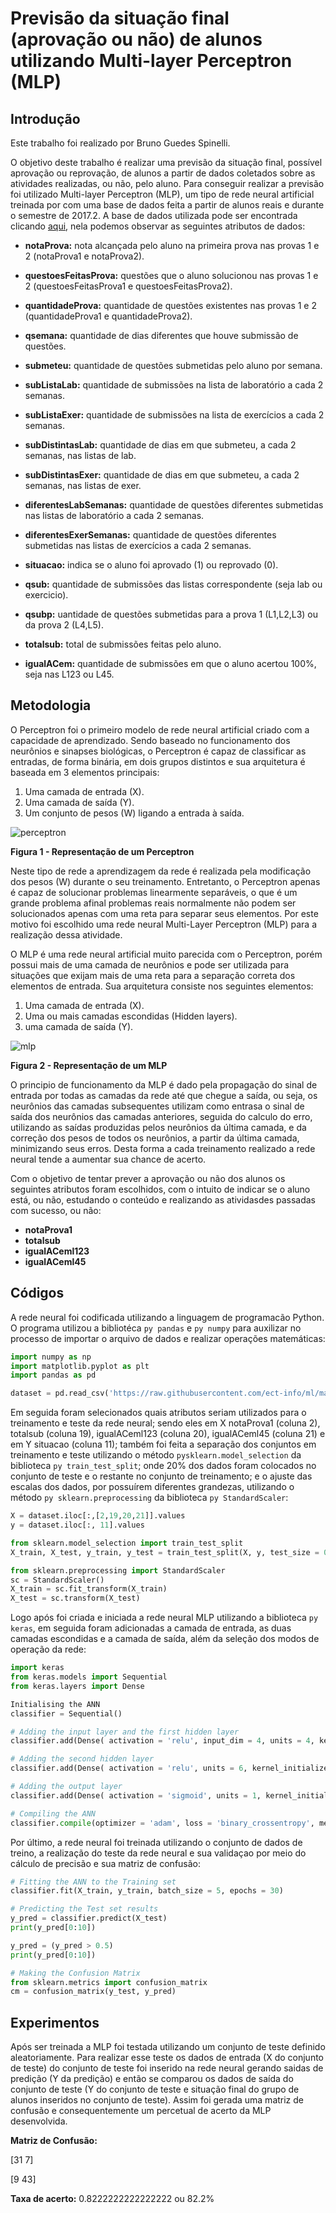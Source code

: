 # Previsão da situação final (aprovação ou não) de alunos utilizando Multi-layer Perceptron (MLP)

## Introdução

Este trabalho foi realizado por Bruno Guedes Spinelli.

O objetivo deste trabalho é realizar uma previsão da situação final, possível aprovação ou reprovação, de alunos a partir de dados coletados sobre as atividades realizadas, ou não, pelo aluno. Para conseguir realizar a previsão foi utilizado Multi-layer Perceptron (MLP), um tipo de rede neural artificial treinada por com uma base de dados feita a partir de alunos reais e durante o semestre de 2017.2. A base de dados utilizada pode ser encontrada clicando [aqui], nela podemos observar as seguintes atributos de dados:

* **notaProva:** nota alcançada pelo aluno na primeira prova nas provas 1 e 2 (notaProva1 e notaProva2).

* **questoesFeitasProva:** questões que o aluno solucionou nas provas 1 e 2 (questoesFeitasProva1 e questoesFeitasProva2).

* **quantidadeProva:** quantidade de questões existentes nas provas 1 e 2 (quantidadeProva1	e quantidadeProva2).

* **qsemana:** quantidade de dias diferentes que houve submissão de questões.

* **submeteu:** quantidade de questões submetidas pelo aluno por semana.

* **subListaLab:** quantidade de submissões na lista de laboratório a cada 2 semanas.

* **subListaExer:** quantidade de submissões na lista de exercícios a cada 2 semanas.

* **subDistintasLab:** quantidade de dias em que submeteu, a cada 2 semanas, nas listas de lab.

* **subDistintasExer:** quantidade de dias em que submeteu, a cada 2 semanas, nas listas de exer.

* **diferentesLabSemanas:** quantidade de questões diferentes submetidas nas listas de laboratório a cada 2 semanas.

* **diferentesExerSemanas:** quantidade de questões diferentes submetidas nas listas de exercícios a cada 2 semanas.

* **situacao:** indica se o aluno foi aprovado (1) ou reprovado (0).

* **qsub:** quantidade de submissões das listas correspondente (seja lab ou exercicio).

* **qsubp:** uantidade de questões submetidas para a prova 1 (L1,L2,L3) ou da prova 2 (L4,L5).

* **totalsub:** total de submissões feitas pelo aluno.

* **igualACem:** quantidade de submissões em que o aluno acertou 100%, seja nas L123 ou L45.

## Metodologia 

O Perceptron foi o primeiro modelo de rede neural artificial criado com a capacidade de aprendizado. Sendo baseado no funcionamento dos neurônios e sinapses biológicas, o Perceptron é capaz de classificar as entradas, de forma binária, em dois grupos distintos e sua arquitetura é baseada em 3 elementos principais:

1) Uma camada de entrada (X).
2) Uma camada de saída (Y).
3) Um conjunto de pesos (W) ligando a entrada à saída.

![perceptron]

**Figura 1 - Representação de um Perceptron**

Neste tipo de rede a aprendizagem da rede é realizada pela modificação dos pesos (W) durante o seu treinamento. Entretanto, o Perceptron apenas é capaz de solucionar problemas linearmente separáveis, o que é um grande problema afinal problemas reais normalmente não podem ser solucionados apenas com uma reta para separar seus elementos. Por este motivo foi escolhido uma rede neural Multi-Layer Perceptron (MLP) para a realização dessa atividade.

O MLP é uma rede neural artificial muito parecida com o Perceptron, porém possui mais de uma camada de neurônios e pode ser utilizada para situações que exijam mais de uma reta para a separação correta dos elementos de entrada. Sua arquitetura consiste nos seguintes elementos:

1) Uma camada de entrada (X).
2) Uma ou mais camadas escondidas (Hidden layers).
3) uma camada de saída (Y).

![mlp]

**Figura 2 - Representação de um MLP**

O principio de funcionamento da MLP é dado pela propagação do sinal de entrada por todas as camadas da rede até que chegue a saída, ou seja, os neurônios das camadas subsequentes utilizam como entrasa o sinal de saída dos neurônios das camadas anteriores, seguida do calculo do erro, utilizando as saídas produzidas pelos neurônios da última camada, e da correção dos pesos de todos os neurônios, a partir da última camada, minimizando seus erros. Desta forma a cada treinamento realizado a rede neural tende a aumentar sua chance de acerto.

Com o objetivo de tentar prever a aprovação ou não dos alunos os seguintes atributos foram escolhidos, com o intuito de indicar se o aluno está, ou não, estudando o conteúdo e realizando as atividasdes passadas com sucesso, ou não:

* **notaProva1**
* **totalsub**
* **igualACeml123**
* **igualACeml45**

## Códigos 

A rede neural foi codificada utilizando a linguagem de programacão Python. O programa utilizou a bibliotéca ```py pandas``` e ```py numpy``` para auxilizar no processo de importar o arquivo de dados e realizar operações matemáticas:

```py
import numpy as np
import matplotlib.pyplot as plt
import pandas as pd

dataset = pd.read_csv('https://raw.githubusercontent.com/ect-info/ml/master/dados/DataBaseLop.csv')
```
Em seguida foram selecionados quais atributos seriam utilizados para o treinamento e teste da rede neural; sendo eles em X notaProva1 (coluna 2), totalsub (coluna 19), igualACeml123 (coluna 20), igualACeml45 (coluna 21) e em Y situacao (coluna 11); também foi feita a separação dos conjuntos em treinamento e teste utilizando o método ```pysklearn.model_selection``` da biblioteca ```py train_test_split```; onde 20% dos dados foram colocados no conjunto de teste e o restante no conjunto de treinamento; e o ajuste das escalas dos dados, por possuírem diferentes grandezas, utilizando o método ```py sklearn.preprocessing``` da biblioteca ```py StandardScaler```:

```py
X = dataset.iloc[:,[2,19,20,21]].values
y = dataset.iloc[:, 11].values

from sklearn.model_selection import train_test_split
X_train, X_test, y_train, y_test = train_test_split(X, y, test_size = 0.2, random_state = 0)

from sklearn.preprocessing import StandardScaler
sc = StandardScaler()
X_train = sc.fit_transform(X_train)
X_test = sc.transform(X_test)
```
Logo após foi criada e iniciada a rede neural MLP utilizando a biblioteca ```py keras```, em seguida foram adicionadas a camada de entrada, as duas camadas escondidas e a camada de saída, além da seleção dos modos de operação da rede:

```py
import keras
from keras.models import Sequential
from keras.layers import Dense

Initialising the ANN
classifier = Sequential()

# Adding the input layer and the first hidden layer
classifier.add(Dense( activation = 'relu', input_dim = 4, units = 4, kernel_initializer = 'uniform'))

# Adding the second hidden layer
classifier.add(Dense( activation = 'relu', units = 6, kernel_initializer = 'uniform' ))

# Adding the output layer
classifier.add(Dense( activation = 'sigmoid', units = 1, kernel_initializer = 'uniform'))

# Compiling the ANN
classifier.compile(optimizer = 'adam', loss = 'binary_crossentropy', metrics = ['accuracy'])
```

Por último, a rede neural foi treinada utilizando o conjunto de dados de treino, a realização do teste da rede neural e sua validaçao por meio do cálculo de precisão e sua matriz de confusão:

```py
# Fitting the ANN to the Training set
classifier.fit(X_train, y_train, batch_size = 5, epochs = 30)

# Predicting the Test set results
y_pred = classifier.predict(X_test)
print(y_pred[0:10])

y_pred = (y_pred > 0.5)
print(y_pred[0:10])

# Making the Confusion Matrix
from sklearn.metrics import confusion_matrix
cm = confusion_matrix(y_test, y_pred)
``` 

## Experimentos 

Após ser treinada a MLP foi testada utilizando um conjunto de teste definido aleatoriamente. Para realizar esse teste os dados de entrada (X do conjunto de teste) do conjunto de teste foi inserido na rede neural gerando saidas de predição (Y da predição) e então se comparou os dados de saída do conjunto de teste (Y do conjunto de teste e situação final do grupo de alunos inseridos no conjunto de teste). Assim foi gerada uma matriz de confusão e consequentemente um percetual de acerto da MLP desenvolvida.

**Matriz de Confusão:**

[31 7]

[9 43]

**Taxa de acerto:**
0.8222222222222222 ou 82.2%

<!-- Links -->

[aqui]: https://github.com/ect-info/ml/blob/master/dados/DataBaseLop.csv
[perceptron]: https://upload.wikimedia.org/wikipedia/commons/thumb/b/b4/Sadssa.png/469px-Sadssa.png
[mlp]: https://1.bp.blogspot.com/-Xal8aZ5MDL8/WlJm8dh1J9I/AAAAAAAAAo4/uCj6tt4T3T0HHUY4uexNuq2BXTUwcChqACLcBGAs/s1600/Multilayer-Perceptron.jpg
